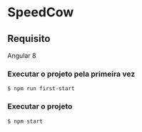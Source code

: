 # SpeedCow
## Requisito
Angular 8

### Executar o projeto pela primeira vez
`$ npm run first-start`

### Executar o projeto
`$ npm start` 
